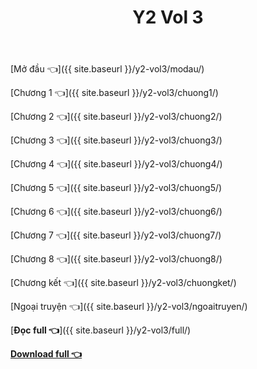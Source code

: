﻿---
layout: post
title: Y2 Vol 3
---

[Mở đầu 👈]({{ site.baseurl }}/y2-vol3/modau/)

[Chương 1 👈]({{ site.baseurl }}/y2-vol3/chuong1/)

[Chương 2 👈]({{ site.baseurl }}/y2-vol3/chuong2/)

[Chương 3 👈]({{ site.baseurl }}/y2-vol3/chuong3/)

[Chương 4 👈]({{ site.baseurl }}/y2-vol3/chuong4/)

[Chương 5 👈]({{ site.baseurl }}/y2-vol3/chuong5/)

[Chương 6 👈]({{ site.baseurl }}/y2-vol3/chuong6/)

[Chương 7 👈]({{ site.baseurl }}/y2-vol3/chuong7/)

[Chương 8 👈]({{ site.baseurl }}/y2-vol3/chuong8/)

[Chương kết 👈]({{ site.baseurl }}/y2-vol3/chuongket/)

[Ngoại truyện 👈]({{ site.baseurl }}/y2-vol3/ngoaitruyen/)

[**Đọc full 👈**]({{ site.baseurl }}/y2-vol3/full/)

[**Download full 👈**](https://ll.rf.gd/Share/cote.ga/y2/vol3.docx)
